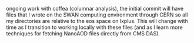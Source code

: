ongoing work with coffea (columnar analysis), the initial commit will have files that I wrote on the SWAN computing environment through CERN so all my directories are relative to the eos space on lxplus.
This will change with time as I transition to working locally with these files (and as I learn more techniques for fetching NanoAOD files directly from CMS DAS).
